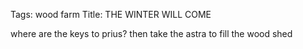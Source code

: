 Tags: wood farm
Title: THE WINTER WILL COME
  
where are the keys to prius? then take the astra to fill the wood shed